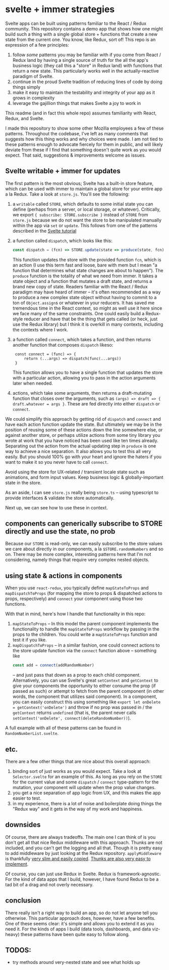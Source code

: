 # svelte + immer strategies

Svelte apps can be built using patterns familiar to the React / Redux community.
This repository contains a demo app that shows how one might build such a thing with
a single global store + functions that create a new state from the current
one. You know, like Redux, sort of! This repo is an expression of a few principles:

1. follow _some_ patterns you may be familiar with if you come from React /
   Redux land by having a single source of truth for the all the app's business
   logic (they call this a "store" in Redux land) with functions that return a
   new state. This particularly works well in the actually-reactive paradigm of Svelte.
2. continue in the proud Svelte tradition of reducing lines of code by doing
   things simply
3. make it easy to maintain the testability and integrity of your app as it
   grows in complexity
4. leverage the gajillion things that makes Svelte a joy to work in

This readme (and in fact this whole repo) assumes familiarity with React, Redux,
and Svelte.

I made this repository to show some other Mozilla employees a few of these patterns. Throughout the codebase, I've left as many comments that suggests how this thing
works and why choices were made. I am not tied to these patterns enough to
advocate fiercely for them in public, and will likely deviate from these if I
find that something doesn't quite work as you would expect. That said,
suggestions & improvements welcome as issues.

## Svelte writable + immer for updates

The first pattern is the most obvious; Svelte has a built-in store feature, which can be used with immer to maintain
a global store for your entire app a la Redux. Take a look at `store.js`. You'll see the
following:

1. a `writable` called `STORE`, which defaults to some initial state you can
   define (perhaps from a server, or local storage, or whatever). Critically, we export 
    `{ subscribe: STORE.subscribe }` instead of `STORE` from `store.js` because we do not want
    the store to be manipulated manually within the app via `set` or `update`. This follows from one
    of the patterns described in the [Svelte
    tutorial](https://svelte.dev/tutorial/custom-stores)
2. a function called `dispatch`, which looks like this:
    ```javascript
    const dispatch = (fcn) => STORE.update(state => produce(state, fcn))
    ``` 
    This function updates the store with the provided function `fcn`,
    which is an action (I use this term fast and loose, bare with mem but I mean
    "a function that determines what state changes are about to happen"). The
    `produce` function is the totality of what we need from immer. It takes a state object and a function
    that mutates a draft state, and returns a brand new copy of state.
    Readers familiar with the React / Redux paradigm may have heard of immer –
    it's often recommended as a way to produce a new complex state
    object without having to commit to a ton of `Object.assign`s or whatever in
    your reducers. It
    has saved me tremendous time in the React context, so might as well use it
    here since we face many of the same constraints. One could easily build a
    Redux-style reducer and have that be the thing that gets called (or heck,
    just use the Redux library) but I think it is overkill in many contexts,
    including the contexts where I work.
3. a function called `connect`, which takes a function, and then returns another
   function that composes `dispatch` likeso:

   ```
    const connect = (func) => {
        return (...args) => dispatch(func(...args))
    }
   ```
   This function allows you to have a single function that updates the store
   with a particular action, allowing you to pass in the action arguments later when needed.
4. actions, which take some arguments, then returns a draft-mutating function that
   closes over the arguments, such as `(args) => draft => { draft.whatever = args
   }`. These are fed directly into either `dispatch` or `connect`.

We could simplify this approach by getting rid of `dispatch` and
`connect` and have each action function update the state. But ultimately we may be in the position of reusing some of
these actions down the line somewhere else, or against another store, or perhaps
utilize actions from some tiny library you wrote at work that you have noticed
has been used like ten times already. Separating out the action from the actual
updating step in `produce` is one way to achieve a nice separation. It also
allows you to test this all very easily. But you should 100% go with your heart
and ignore the haters if you want to make it so you never have to call
`connect`.

Avoid using the store for UX-related / transient locale state such as
animations, and form input values. Keep business logic & globally-important
state in the store.

As an aside, I can see `store.js` really being `store.ts` – using typescript to provide
interfaces & validate the store automatically.

Next up, we can see how to use these in context.

## components can generically subscribe to STORE directly and use the state, no prob

Because our `STORE` is read-only, we can easily subscribe to the
store values we care about directly in our components, a la
`$STORE.randomNumbers` and so on. There may be more complex, interesting
patterns here that I'm not considering, namely things that require very complex
nested objects.

## using state & actions in components

When you use `react-redux`, you
typically define  `mapStateToProps` and `mapDispatchToProps` (for mapping the
store to props & dispatched actions to props, respectively) and `connect` your
component using those two functions.

With that in mind, here's how I handle that functionality in this repo:

1. `mapStateToProps` – In this model the parent component implements the functionality to handle the
   `mapStateToProps` workflow by passing in the props to the children. You could
   write a `mapStateToProps` function and test it if you like.
2. `mapDispatchToProps` – in a similar fashion, one could connect actions to the store
   update function via the `connect` function above – something like 
   ```javascript
   const add = connect(addRandomNumber)
   ```
    – and just pass that down as a prop to each child component. Alternatively, you
    can use Svelte's great `setContext` and `getContext` to give your components
    the opportunity to either consume the prop (if passed as such) or attempt to
    fetch from the parent component (in other words, the component that utilizes
    said component). In a component, you can easily construct this
    using something like `export let onDelete = getContext('onDelete')` and
    throw if no prop was passed in / the `getContext` returns `undefined` (that
    is, the parent never calls `setContext('onDelete',
    connect(deleteRandomNumber))`).

A full example with all of these patterns can be found in `RandomNumberList.svelte`.

## etc.

There are a few other things that are nice about this overall approach:

1. binding sort of just works as you would expect. Take a look at
   `Selector.svelte` for an example of this. As long as you rely on the `STORE`
   for the current value and some `dispatch` / `connect` type-pattern for the mutation,
   your component will update when the prop value changes.
2. you get a nice separation of app logic from UX, and this makes the app easier
   to test.
3. in my experience, there is a lot of noise and boilerplate doing things the
   "Redux way" and it gets in the way of my work and happiness.

## downsides

Of course, there are always tradeoffs. The main one I can think of is you don't
get all that nice Redux middleware with this approach. Thunks are not included,
and you can't get the logging and all that. Though it is pretty easy to add
middleware by just looking at the Redux repository. `applyMiddleware` is thankfully [very slim and easily
copied](https://github.com/reduxjs/redux/blob/master/src/applyMiddleware.js).
[Thunks are also very easy to implement](https://github.com/reduxjs/redux-thunk/blob/master/src/index.js).

Of course, you can just use Redux in Svelte. Redux is framework-agnostic. For the kind
of data apps that I build, however, I have found Redux to be a tad bit of a drag
and not overly necessary.

## conclusion

There really isn't a right way to build an app, so do not let anyone tell you
otherwise. This particular approach does, however, have a few benefits. One of
these seems clear: it's simple and allows you to extend it as you need it. For
the kinds of apps I build (data tools, dashboards, and data viz-heavy) these
patterns have been quite easy to follow along.



## TODOS:

- try methods around very-nested state and see what holds up